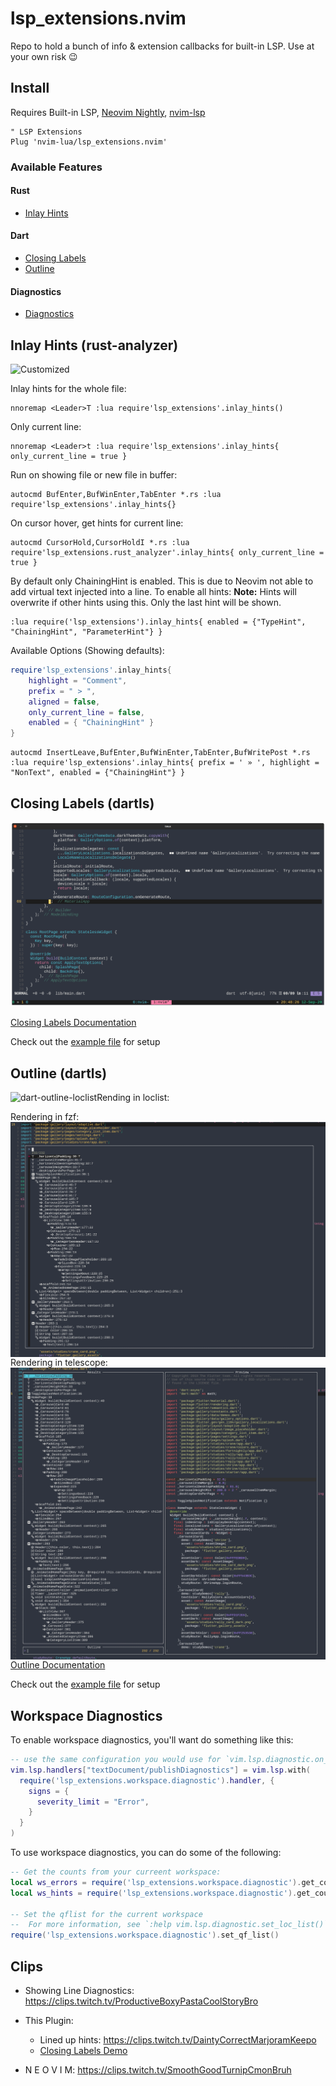 # lsp_extensions.nvim

Repo to hold a bunch of info &amp; extension callbacks for built-in LSP. Use at your own risk :wink:

## Install

Requires Built-in LSP, [Neovim Nightly](https://github.com/neovim/neovim/releases/tag/nightly), [nvim-lsp](https://github.com/neovim/nvim-lsp)

```vimscript
" LSP Extensions
Plug 'nvim-lua/lsp_extensions.nvim'
```

### Available Features

#### Rust
- [Inlay Hints](#inlay-hints-rust-analyzer)

#### Dart
- [Closing Labels](#closing-labels-dartls)
- [Outline](#outline-dartls)

#### Diagnostics
- [Diagnostics](#workspace-diagnostics)


## Inlay Hints (rust-analyzer)

![Customized](https://i.imgur.com/FRRas1c.png)

Inlay hints for the whole file:

```vimscript
nnoremap <Leader>T :lua require'lsp_extensions'.inlay_hints()
```

Only current line:

```vimscript
nnoremap <Leader>t :lua require'lsp_extensions'.inlay_hints{ only_current_line = true }
```

Run on showing file or new file in buffer:

```vimscript
autocmd BufEnter,BufWinEnter,TabEnter *.rs :lua require'lsp_extensions'.inlay_hints{}
```

On cursor hover, get hints for current line:

```vimscript
autocmd CursorHold,CursorHoldI *.rs :lua require'lsp_extensions.rust_analyzer'.inlay_hints{ only_current_line = true }
```

By default only ChainingHint is enabled. This is due to Neovim not able to add virtual text injected into a line. To enable all hints: 
**Note:** Hints will overwrite if other hints using this. Only the last hint will be shown. 

```vimscript
:lua require('lsp_extensions').inlay_hints{ enabled = {"TypeHint", "ChainingHint", "ParameterHint"} }
```

Available Options (Showing defaults):

```lua
require'lsp_extensions'.inlay_hints{
	highlight = "Comment",
	prefix = " > ",
	aligned = false,
	only_current_line = false,
	enabled = { "ChainingHint" }
}
```

```vimscript
autocmd InsertLeave,BufEnter,BufWinEnter,TabEnter,BufWritePost *.rs :lua require'lsp_extensions'.inlay_hints{ prefix = ' » ', highlight = "NonText", enabled = {"ChainingHint"} }
```

## Closing Labels (dartls)
![closing-labels](https://raw.githubusercontent.com/tjdevries/media.repo/b4a4a20d0c31a4905e42e219cf854c9aa104edbd/lsp_extensions/dart-closingLabels.png)

[Closing Labels Documentation](https://github.com/dart-lang/sdk/blob/master/pkg/analysis_server/tool/lsp_spec/README.md#darttextdocumentpublishclosinglabels-notification)

Check out the [example file](examples/dart/closing_labels.lua) for setup

## Outline (dartls)
Rending in loclist:
<img align="left" alt="dart-outline-loclist" src="https://raw.githubusercontent.com/tjdevries/media.repo/b27a8366b460cac2629d5fdb81862e5bd1d0a553/lsp_extensions/dart-outline.png">


Rendering in fzf:
<img align="left" alt="dart-outline-fzf" src="https://raw.githubusercontent.com/PatOConnor43/media.repo/0a8aa1c6fc89087c4771557c1e59864700821b26/lsp_extensions/dart-outline-fzf.png">


Rendering in telescope:
<img align="left" alt="dart-outline-telescope" src="https://raw.githubusercontent.com/PatOConnor43/media.repo/0a8aa1c6fc89087c4771557c1e59864700821b26/lsp_extensions/dart-outline-telescope.png">

[Outline Documentation](https://github.com/dart-lang/sdk/blob/master/pkg/analysis_server/tool/lsp_spec/README.md#darttextdocumentpublishoutline-notification)

Check out the [example file](examples/dart/outline.lua) for setup

## Workspace Diagnostics

To enable workspace diagnostics, you'll want do something like this:

```lua
-- use the same configuration you would use for `vim.lsp.diagnostic.on_publish_diagnostics`.
vim.lsp.handlers["textDocument/publishDiagnostics"] = vim.lsp.with(
  require('lsp_extensions.workspace.diagnostic').handler, {
    signs = {
      severity_limit = "Error",
    }
  }
)
```

To use workspace diagnostics, you can do some of the following:

```lua
-- Get the counts from your curreent workspace:
local ws_errors = require('lsp_extensions.workspace.diagnostic').get_count(0, 'Error')
local ws_hints = require('lsp_extensions.workspace.diagnostic').get_count(0, 'Hint')

-- Set the qflist for the current workspace
--  For more information, see `:help vim.lsp.diagnostic.set_loc_list()`, since this has some of the same configuration.
require('lsp_extensions.workspace.diagnostic').set_qf_list()
```

## Clips

- Showing Line Diagnostics: https://clips.twitch.tv/ProductiveBoxyPastaCoolStoryBro

- This Plugin:

  - Lined up hints: https://clips.twitch.tv/DaintyCorrectMarjoramKeepo
  - [Closing Labels Demo](https://github.com/tjdevries/media.repo/blob/b4a4a20d0c31a4905e42e219cf854c9aa104edbd/lsp_extensions/dart-closingLabels.mp4)

- N E O V I M: https://clips.twitch.tv/SmoothGoodTurnipCmonBruh
